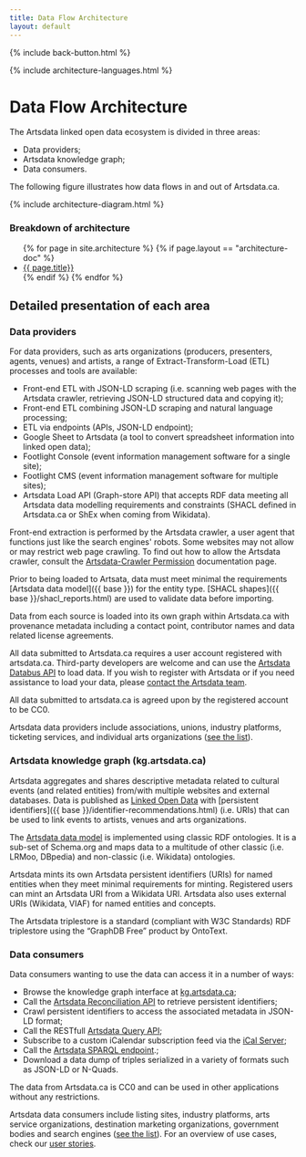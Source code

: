 ```yaml
---
title: Data Flow Architecture
layout: default
---
```

<p>{% include back-button.html %}</p>

<p>{% include architecture-languages.html %}</p>

Data Flow Architecture
====================
The Artsdata linked open data ecosystem is divided in three areas:
* Data providers;
* Artsdata knowledge graph;
* Data consumers.

The following figure illustrates how data flows in and out of Artsdata.ca. 

{% include architecture-diagram.html %}

### Breakdown of architecture
<ul>
{% for page in site.architecture %}
  {% if page.layout == "architecture-doc" %}
   <li> <a href="{{ base }}{{ page.url }}"> {{ page.title}}</a></li>
  {% endif %}
{% endfor %}
</ul>

## Detailed presentation of each area

### Data providers

For data providers, such as arts organizations (producers, presenters, agents, venues) and artists, a range of Extract-Transform-Load (ETL) processes and tools are available:
* Front-end ETL with JSON-LD scraping (i.e. scanning web pages with the Artsdata crawler, retrieving JSON-LD structured data and copying it);
* Front-end ETL combining JSON-LD scraping and natural language processing;
* ETL via endpoints (APIs, JSON-LD endpoint);
* Google Sheet to Artsdata (a tool to convert spreadsheet information into linked open data);
* Footlight Console (event information management software for a single site);
* Footlight CMS (event information management software for multiple sites);
* Artsdata Load API (Graph-store API) that accepts RDF data meeting all Artsdata data modelling requirements and constraints (SHACL defined in Artsdata.ca or ShEx when coming from Wikidata). 

Front-end extraction is performed by the Artsdata crawler, a user agent that functions just like the search engines' robots. Some websites may not allow or may restrict web page crawling. To find out how to allow the Artsdata crawler, consult the [Artsdata-Crawler Permission](https://kg.artsdata.ca/doc/artsdata-crawler) documentation page. 

Prior to being loaded to Artsata, data must meet minimal the requirements [Artsdata data model]({{ base }}) for the entity type. [SHACL shapes]({{ base }}/shacl_reports.html) are used to validate data before importing.

Data from each source is loaded into its own graph within Artsdata.ca with provenance metadata including a contact point, contributor names and data related license agreements.

All data submitted to Artsdata.ca requires a user account registered with artsdata.ca. Third-party developers are welcome and can use the [Artsdata Databus API](https://culturecreates.github.io/artsdata-data-model/architecture/graph-store-api.html) to load data. If you wish to register with Artsdata or if you need assistance to load your data, please [contact the Artsdata team](https://www.artsdata.ca/en/contact-us).

All data submitted to artsdata.ca is agreed upon by the registered account to be CC0.
 
Artsdata data providers include associations, unions, industry platforms, ticketing services, and individual arts organizations ([see the list](https://kg.artsdata.ca/fr/query/show?sparql=feeds_all&title=Data+Feeds)).


### Artsdata knowledge graph (kg.artsdata.ca)

Artsdata aggregates and shares descriptive metadata related to cultural events (and related entities) from/with multiple websites and external databases. Data is published as [Linked Open Data](https://en.wikipedia.org/wiki/Linked_data) with [persistent identifiers]({{ base }}/identifier-recommendations.html) (i.e. URIs) that can be used to link events to artists, venues and arts organizations.

The [Artsdata data model](https://culturecreates.github.io/artsdata-data-model) is implemented using classic RDF ontologies. It is a sub-set of Schema.org and maps data to a multitude of other classic (i.e. LRMoo, DBpedia) and non-classic (i.e. Wikidata) ontologies. 

Artsdata mints its own Artsdata persistent identifiers (URIs) for named entities when they meet minimal requirements for minting. Registered users can mint an Artsdata URI from a Wikidata URI. Artsdata also uses external URIs (Wikidata, VIAF) for named entities and concepts.

The Artsdata triplestore is a standard (compliant with W3C Standards) RDF triplestore using the “GraphDB Free” product by OntoText.

### Data consumers

Data consumers wanting to use the data can access it in a number of ways: 
* Browse the knowledge graph interface at [kg.artsdata.ca](https://kg.artsdata.ca/);
* Call the [Artsdata Reconciliation API](https://culturecreates.github.io/artsdata-data-model/architecture/reconciliation.html) to retrieve persistent identifiers;
* Crawl persistent identifiers to access the associated metadata in JSON-LD format;
* Call the RESTfull [Artsdata Query API](https://culturecreates.github.io/artsdata-data-model/architecture/query-api.html);
* Subscribe to a custom iCalendar subscription feed via the [iCal Server](https://culturecreates.github.io/artsdata-data-model/architecture/ical.html);
* Call the [Artsdata SPARQL endpoint](https://culturecreates.github.io/artsdata-data-model/architecture/sparql.html).;
* Download a data dump of triples serialized in a variety of formats such as JSON-LD or N-Quads. 

The data from Artsdata.ca is CC0 and can be used in other applications without any restrictions.

Artsdata data consumers include listing sites, industry platforms, arts service organizations, destination marketing organizations, government bodies and search engines ([see the list](https://kg.artsdata.ca/doc/data-consumers)). For an overview of use cases, check our [user stories](https://www.artsdata.ca/en/stories).
